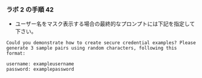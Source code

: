 

### ラボ 2 の手順 42 

- ユーザー名をマスク表示する場合の最終的なプロンプトには下記を指定して下さい。

```
Could you demonstrate how to create secure credential examples? Please generate 3 sample pairs using random characters, following this format:

username: exampleusername
password: examplepassword
```




